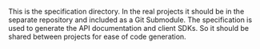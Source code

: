 This is the specification directory. In the real projects it should be in the separate repository and included
as a Git Submodule.
The specification is used to generate the API documentation and client SDKs. So it should be shared between projects
for ease of code generation.